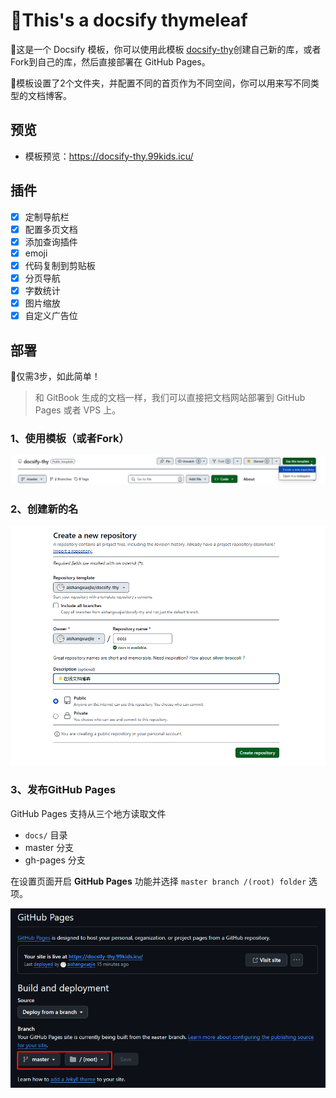 # 🏡This's a docsify thymeleaf

🌟这是一个 Docsify 模板，你可以使用此模板 [docsify-thy](https://github.com/aishangxuejie/docsify-thy)创建自己新的库，或者Fork到自己的库，然后直接部署在 GitHub Pages。

🌟模板设置了2个文件夹，并配置不同的首页作为不同空间，你可以用来写不同类型的文档博客。

## 预览

- 模板预览：https://docsify-thy.99kids.icu/

## 插件

- [x] 定制导航栏
- [x] 配置多页文档
- [x] 添加查询插件
- [x] emoji
- [x] 代码复制到剪贴板
- [x] 分页导航
- [x] 字数统计
- [x] 图片缩放
- [x] 自定义广告位

## 部署

🌟仅需3步，如此简单！

> 和 GitBook 生成的文档一样，我们可以直接把文档网站部署到 GitHub Pages 或者 VPS 上。

### 1、使用模板（或者Fork）

![image-20241122110225434](./assets/image-20241122110225434.png)

### 2、创建新的名

![image-20241122111202393](./assets/image-20241122111202393.png)

### 3、发布GitHub Pages

GitHub Pages 支持从三个地方读取文件

- `docs/` 目录
- master 分支
- gh-pages 分支

在设置页面开启 **GitHub Pages** 功能并选择 `master branch /(root) folder` 选项。

![image-20241121174055961](./assets/image-20241121174055961.png)

